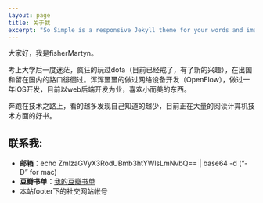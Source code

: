 ```yaml
---
layout: page
title: 关于我
excerpt: "So Simple is a responsive Jekyll theme for your words and images."
---
```


大家好，我是fisherMartyn。

考上大学后一度迷茫，疯狂的玩过dota（目前已经戒了，有了新的兴趣），在出国和留在国内的路口徘徊过。浑浑噩噩的做过网络设备开发（OpenFlow），做过一年iOS开发，目前以web后端开发为业，喜欢小而美的东西。

奔跑在技术之路上，看的越多发现自己知道的越少，目前正在大量的阅读计算机技术方面的好书。


## 联系我:

* <strong>邮箱：</strong>echo ZmlzaGVyX3RodUBmb3htYWlsLmNvbQ== \| base64 -d  (“-D” for mac)
* <strong>豆瓣书单：</strong>[我的豆瓣书单](http://book.douban.com/people/fishermartyn/)
* 本站footer下的社交网站帐号
